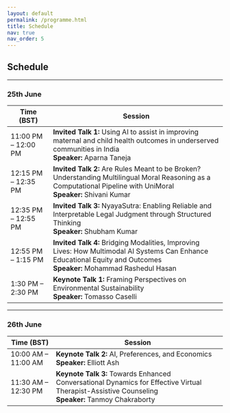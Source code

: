 ```yaml
---
layout: default
permalink: /programme.html
title: Schedule
nav: true
nav_order: 5
---
```


## Schedule

---

### **25th June**

<table class="schedule-table">
  <thead>
    <tr>
      <th style="text-align:center;">Time (BST)</th>
      <th style="text-align:center;">Session</th>
    </tr>
  </thead>
  <tbody>
    <tr>
      <td>11:00 PM – 12:00 PM</td>
      <td><strong>Invited Talk 1:</strong> Using AI to assist in improving maternal and child health outcomes in underserved communities in India<br><strong>Speaker:</strong> Aparna Taneja</td>
    </tr>
    <tr>
      <td>12:15 PM – 12:35 PM</td>
      <td><strong>Invited Talk 2:</strong> Are Rules Meant to be Broken? Understanding Multilingual Moral Reasoning as a Computational Pipeline with UniMoral<br><strong>Speaker:</strong> Shivani Kumar</td>
    </tr>
    <tr>
      <td>12:35 PM – 12:55 PM</td>
      <td><strong>Invited Talk 3:</strong> NyayaSutra: Enabling Reliable and Interpretable Legal Judgment through Structured Thinking<br><strong>Speaker:</strong> Shubham Kumar</td>
    </tr>
    <tr>
      <td>12:55 PM – 1:15 PM</td>
      <td><strong>Invited Talk 4:</strong> Bridging Modalities, Improving Lives: How Multimodal AI Systems Can Enhance Educational Equity and Outcomes<br><strong>Speaker:</strong> Mohammad Rashedul Hasan</td>
    </tr>
    <tr>
      <td>1:30 PM – 2:30 PM</td>
      <td><strong>Keynote Talk 1:</strong> Framing Perspectives on Environmental Sustainability<br><strong>Speaker:</strong> Tomasso Caselli</td>
    </tr>
  </tbody>
</table>

---

### **26th June**

<table class="schedule-table">
  <thead>
    <tr>
      <th style="text-align:center;">Time (BST)</th>
      <th style="text-align:center;">Session</th>
    </tr>
  </thead>
  <tbody>
    <tr>
      <td>10:00 AM – 11:00 AM</td>
      <td><strong>Keynote Talk 2:</strong> AI, Preferences, and Economics<br><strong>Speaker:</strong> Elliott Ash</td>
    </tr>
    <tr>
      <td>11:30 AM – 12:30 PM</td>
      <td><strong>Keynote Talk 3:</strong> Towards Enhanced Conversational Dynamics for Effective Virtual Therapist-Assistive Counseling<br><strong>Speaker:</strong> Tanmoy Chakraborty</td>
    </tr>
  </tbody>
</table>

<!-- [back](./) -->
